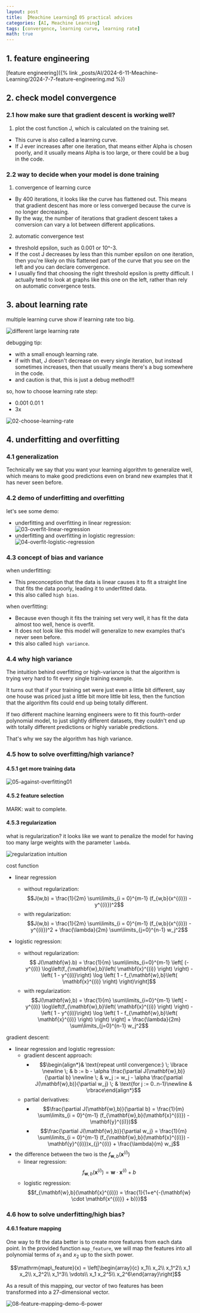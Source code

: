 ```yaml
---
layout: post
title: 【Meachine Learning】05 practical advices
categories: [AI, Meachine Learning]
tags: [convergence, learning curve, learning rate]
math: true
---
```


## 1. feature engineering

[feature engineering]({% link _posts/AI/2024-6-11-Meachine-Learning/2024-7-7-feature-engineering.md %})

## 2. check model convergence

### 2.1 how make sure that gradient descent is working well?

1. plot the cost function J, which is calculated on the training set.

- This curve is also called a learning curve.
- If J ever increases after one iteration, that means either Alpha is chosen poorly, and it usually means Alpha is too large, or there could be a bug in the code.

### 2.2 way to decide when your model is done training

1. convergence of learning curce

- By 400 iterations, it looks like the curve has flattened out. This means that gradient descent has more or less converged because the curve is no longer decreasing.
- By the way, the number of iterations that gradient descent takes a conversion can vary a lot between different applications.

2. automatic convergence test

- threshold epsilon, such as 0.001 or 10^-3.
- If the cost J decreases by less than this number epsilon on one iteration, then you're likely on this flattened part of the curve that you see on the left and you can declare convergence.
- I usually find that choosing the right threshold epsilon is pretty difficult. I actually tend to look at graphs like this one on the left, rather than rely on automatic convergence tests.

## 3. about learning rate

multiple learning curve show if learning rate too big.

![different large learning rate](/assets/images/meachine-learning/practical-advice/01-learning-rate-too-large.png)

debugging tip:

- with a small enough learning rate.
- if with that, J doesn't decrease on every single iteration, but instead sometimes increases, then that usually means there's a bug somewhere in the code.
- and caution is that, this is just a debug method!!!

so, how to choose learning rate step:

- 0.001 0.01 1
- 3x

![02-choose-learning-rate](/assets/images/meachine-learning/practical-advice/02-choose-learning-rate.png)

## 4. underfitting and overfitting

### 4.1 generalization

Technically we say that you want your learning algorithm to generalize well, which means to make good predictions even on brand new examples that it has never seen before.

### 4.2 demo of underfitting and overfitting

let's see some demo:

- underfitting and overfitting in linear regression:
  ![03-overfit-linear-regression](/assets/images/meachine-learning/practical-advice/03-overfit-linear-regression.png)
- underfitting and overfitting in logistic regression:
  ![04-overfit-logistic-regression](/assets/images/meachine-learning/practical-advice/04-overfit-logistic-regression.png)

### 4.3 concept of bias and variance

when underfitting:

- This preconception that the data is linear causes it to fit a straight line that fits the data poorly, leading it to underfitted data.
- this also called `high bias`.

when overfitting:

- Because even though it fits the training set very well, it has fit the data almost too well, hence is overfit.
- It does not look like this model will generalize to new examples that's never seen before.
- this also called `high variance`.

### 4.4 why high variance

The intuition behind overfitting or high-variance is that the algorithm is trying very hard to fit every single training example.

It turns out that if your training set were just even a little bit different, say one house was priced just a little bit more little bit less, then the function that the algorithm fits could end up being totally different.

If two different machine learning engineers were to fit this fourth-order polynomial model, to just slightly different datasets, they couldn't end up with totally different predictions or highly variable predictions.

That's why we say the algorithm has high variance.

### 4.5 how to solve overfitting/high variance?

#### 4.5.1 get more training data

![05-against-overfitting01](/assets/images/meachine-learning/practical-advice/05-against-overfitting01.png)

#### 4.5.2 feature selection

MARK: wait to complete.

#### 4.5.3 regularization

what is regularization? it looks like we want to penalize the model for having too many large weights with the parameter `lambda`.

![regularization intuition](/assets/images/meachine-learning/practical-advice/05-against-overfitting03.png)

cost function

- linear regression
  - without regularization: $$J(w,b) = \frac{1}{2m} \sum\limits_{i = 0}^{m-1} (f_{w,b}(x^{(i)}) - y^{(i)})^2$$ 
  - with regularization: $$J(w,b) = \frac{1}{2m} \sum\limits_{i = 0}^{m-1} (f_{w,b}(x^{(i)}) - y^{(i)})^2 + \frac{\lambda}{2m}  \sum\limits_{j=0}^{n-1} w_j^2$$ 

- logistic regression:
  - without regularization: $$ J(\mathbf{w}.b) = \frac{1}{m} \sum\limits_{i=0}^{m-1} \left[ (-y^{(i)} \log\left(f_{\mathbf{w},b}\left( \mathbf{x}^{(i)} \right) \right) - \left( 1 - y^{(i)}\right) \log \left( 1 - f_{\mathbf{w},b}\left( \mathbf{x}^{(i)} \right) \right)\right]$$
  - with regularization: $$J(\mathbf{w},b) = \frac{1}{m}  \sum\limits_{i=0}^{m-1} \left[ -y^{(i)} \log\left(f_{\mathbf{w},b}\left( \mathbf{x}^{(i)} \right) \right) - \left( 1 - y^{(i)}\right) \log \left( 1 - f_{\mathbf{w},b}\left( \mathbf{x}^{(i)} \right) \right) \right] + \frac{\lambda}{2m}  \sum\limits_{j=0}^{n-1} w_j^2$$

gradient descent:
- linear regression and logistic regression:
  - gradient descent approach: 
    - $$\begin{align*}& \text{repeat until convergence:} \; \lbrace \newline \; & b := b -  \alpha \frac{\partial J(\mathbf{w},b)}{\partial b} \newline       \; & w_j := w_j -  \alpha \frac{\partial J(\mathbf{w},b)}{\partial w_j}  \; & \text{for j := 0..n-1}\newline & \rbrace\end{align*}$$
  - partial derivatives: 
    - $$\frac{\partial J(\mathbf{w},b)}{\partial b}  = \frac{1}{m} \sum\limits_{i = 0}^{m-1} (f_{\mathbf{w},b}(\mathbf{x}^{(i)}) - \mathbf{y}^{(i)})$$
    - $$\frac{\partial J(\mathbf{w},b)}{\partial w_j}  = \frac{1}{m} \sum\limits_{i = 0}^{m-1} (f_{\mathbf{w},b}(\mathbf{x}^{(i)}) - \mathbf{y}^{(i)})x_{j}^{(i)} + \frac{\lambda}{m} w_j$$
- the difference between the two is the $f_{\mathbf{w},b}(\mathbf{x}^{(i)})$
  - linear regression: $$f_{\mathbf{w},b}(\mathbf{x}^{(i)}) = \mathbf{w} \cdot \mathbf{x}^{(i)}+b$$
  - logistic regression: $$f_{\mathbf{w},b}(\mathbf{x}^{(i)}) = \frac{1}{1+e^{-(\mathbf{w} \cdot \mathbf{x^{(i)}} + b)}}$$


### 4.6 how to solve underfitting/high bias?

#### 4.6.1 feature mapping

One way to fit the data better is to create more features from each data point. In the provided function `map_feature`, we will map the features into all polynomial terms of $x_1$ and $x_2$ up to the sixth power.

$$\mathrm{map\_feature}(x) = 
\left[\begin{array}{c}
x_1\\
x_2\\
x_1^2\\
x_1 x_2\\
x_2^2\\
x_1^3\\
\vdots\\
x_1 x_2^5\\
x_2^6\end{array}\right]$$

As a result of this mapping, our vector of two features has been transformed into a 27-dimensional vector. 

![08-feature-mapping-demo-6-power](/assets/images/meachine-learning/feature-engineering/08-feature-mapping-demo-6-power.png)



